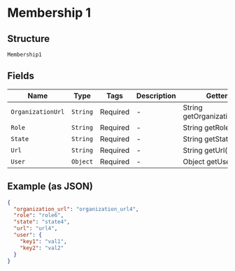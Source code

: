 
# Membership 1

## Structure

`Membership1`

## Fields

| Name | Type | Tags | Description | Getter | Setter |
|  --- | --- | --- | --- | --- | --- |
| `OrganizationUrl` | `String` | Required | - | String getOrganizationUrl() | setOrganizationUrl(String organizationUrl) |
| `Role` | `String` | Required | - | String getRole() | setRole(String role) |
| `State` | `String` | Required | - | String getState() | setState(String state) |
| `Url` | `String` | Required | - | String getUrl() | setUrl(String url) |
| `User` | `Object` | Required | - | Object getUser() | setUser(Object user) |

## Example (as JSON)

```json
{
  "organization_url": "organization_url4",
  "role": "role6",
  "state": "state4",
  "url": "url4",
  "user": {
    "key1": "val1",
    "key2": "val2"
  }
}
```

